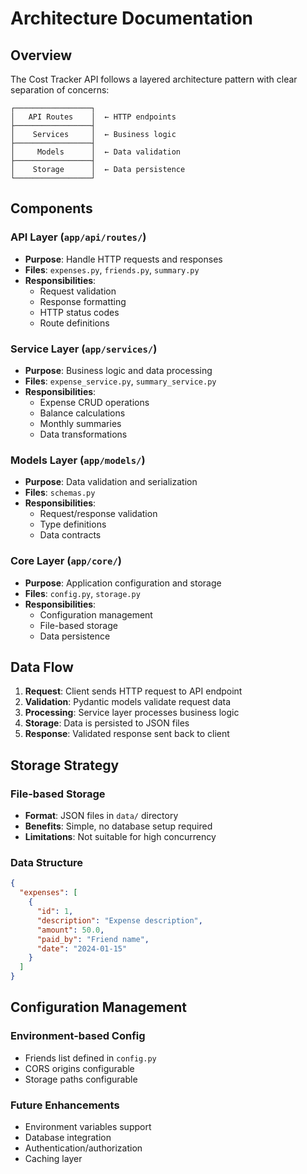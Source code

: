 # Architecture Documentation

## Overview

The Cost Tracker API follows a layered architecture pattern with clear separation of concerns:

```
┌─────────────────┐
│   API Routes    │  ← HTTP endpoints
├─────────────────┤
│    Services     │  ← Business logic
├─────────────────┤
│     Models      │  ← Data validation
├─────────────────┤
│    Storage      │  ← Data persistence
└─────────────────┘
```

## Components

### API Layer (`app/api/routes/`)
- **Purpose**: Handle HTTP requests and responses
- **Files**: `expenses.py`, `friends.py`, `summary.py`
- **Responsibilities**:
  - Request validation
  - Response formatting
  - HTTP status codes
  - Route definitions

### Service Layer (`app/services/`)
- **Purpose**: Business logic and data processing
- **Files**: `expense_service.py`, `summary_service.py`
- **Responsibilities**:
  - Expense CRUD operations
  - Balance calculations
  - Monthly summaries
  - Data transformations

### Models Layer (`app/models/`)
- **Purpose**: Data validation and serialization
- **Files**: `schemas.py`
- **Responsibilities**:
  - Request/response validation
  - Type definitions
  - Data contracts

### Core Layer (`app/core/`)
- **Purpose**: Application configuration and storage
- **Files**: `config.py`, `storage.py`
- **Responsibilities**:
  - Configuration management
  - File-based storage
  - Data persistence

## Data Flow

1. **Request**: Client sends HTTP request to API endpoint
2. **Validation**: Pydantic models validate request data
3. **Processing**: Service layer processes business logic
4. **Storage**: Data is persisted to JSON files
5. **Response**: Validated response sent back to client

## Storage Strategy

### File-based Storage
- **Format**: JSON files in `data/` directory
- **Benefits**: Simple, no database setup required
- **Limitations**: Not suitable for high concurrency

### Data Structure
```json
{
  "expenses": [
    {
      "id": 1,
      "description": "Expense description",
      "amount": 50.0,
      "paid_by": "Friend name",
      "date": "2024-01-15"
    }
  ]
}
```

## Configuration Management

### Environment-based Config
- Friends list defined in `config.py`
- CORS origins configurable
- Storage paths configurable

### Future Enhancements
- Environment variables support
- Database integration
- Authentication/authorization
- Caching layer